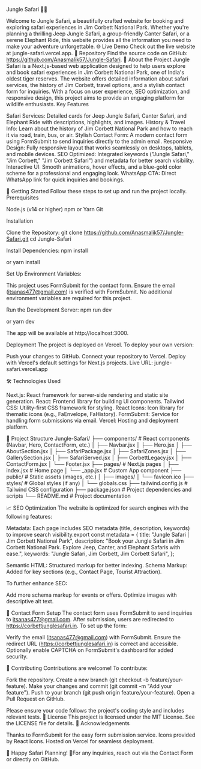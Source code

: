Jungle Safari 🐯🌿

Welcome to Jungle Safari, a beautifully crafted website for booking and exploring safari experiences in Jim Corbett National Park. Whether you're planning a thrilling Jeep Jungle Safari, a group-friendly Canter Safari, or a serene Elephant Ride, this website provides all the information you need to make your adventure unforgettable.
🌐 Live Demo
Check out the live website at jungle-safari.vercel.app.
📂 Repository
Find the source code on GitHub: https://github.com/Anasmalik57/Jungle-Safari.
📖 About the Project
Jungle Safari is a Next.js-based web application designed to help users explore and book safari experiences in Jim Corbett National Park, one of India's oldest tiger reserves. The website offers detailed information about safari services, the history of Jim Corbett, travel options, and a stylish contact form for inquiries. With a focus on user experience, SEO optimization, and responsive design, this project aims to provide an engaging platform for wildlife enthusiasts.
Key Features

Safari Services: Detailed cards for Jeep Jungle Safari, Canter Safari, and Elephant Ride with descriptions, highlights, and images.
History & Travel Info: Learn about the history of Jim Corbett National Park and how to reach it via road, train, bus, or air.
Stylish Contact Form: A modern contact form using FormSubmit to send inquiries directly to the admin email.
Responsive Design: Fully responsive layout that works seamlessly on desktops, tablets, and mobile devices.
SEO Optimized: Integrated keywords ("Jungle Safari," "Jim Corbett," "Jim Corbett Safari") and metadata for better search visibility.
Interactive UI: Smooth animations, hover effects, and a blue-gold color scheme for a professional and engaging look.
WhatsApp CTA: Direct WhatsApp link for quick inquiries and bookings.

🚀 Getting Started
Follow these steps to set up and run the project locally.
Prerequisites

Node.js (v14 or higher)
npm or Yarn
Git

Installation

Clone the Repository:
git clone https://github.com/Anasmalik57/Jungle-Safari.git
cd Jungle-Safari


Install Dependencies:
npm install

or
yarn install


Set Up Environment Variables:

This project uses FormSubmit for the contact form. Ensure the email (itsanas477@gmail.com) is verified with FormSubmit.
No additional environment variables are required for this project.


Run the Development Server:
npm run dev

or
yarn dev

The app will be available at http://localhost:3000.


Deployment
The project is deployed on Vercel. To deploy your own version:

Push your changes to GitHub.
Connect your repository to Vercel.
Deploy with Vercel's default settings for Next.js projects.
Live URL: jungle-safari.vercel.app



🛠️ Technologies Used

Next.js: React framework for server-side rendering and static site generation.
React: Frontend library for building UI components.
Tailwind CSS: Utility-first CSS framework for styling.
React Icons: Icon library for thematic icons (e.g., FaEnvelope, FaHistory).
FormSubmit: Service for handling form submissions via email.
Vercel: Hosting and deployment platform.

📄 Project Structure
Jungle-Safari/
├── components/          # React components (Navbar, Hero, ContactForm, etc.)
│   ├── Navbar.jsx
│   ├── Hero.jsx
│   ├── AboutSection.jsx
│   ├── SafariPackage.jsx
│   ├── SafariZones.jsx
│   ├── GallerySection.jsx
│   ├── SafariServed.jsx
│   ├── CorbettLegacy.jsx
│   ├── ContactForm.jsx
│   └── Footer.jsx
├── pages/              # Next.js pages
│   ├── index.jsx       # Home page
│   └── _app.jsx        # Custom App component
├── public/             # Static assets (images, etc.)
│   ├── images/
│   └── favicon.ico
├── styles/             # Global styles (if any)
│   └── globals.css
├── tailwind.config.js  # Tailwind CSS configuration
├── package.json        # Project dependencies and scripts
└── README.md           # Project documentation

📈 SEO Optimization
The website is optimized for search engines with the following features:

Metadata: Each page includes SEO metadata (title, description, keywords) to improve search visibility.export const metadata = {
  title: "Jungle Safari | Jim Corbett National Park",
  description: "Book your Jungle Safari in Jim Corbett National Park. Explore Jeep, Canter, and Elephant Safaris with ease.",
  keywords: "Jungle Safari, Jim Corbett, Jim Corbett Safari",
};


Semantic HTML: Structured markup for better indexing.
Schema Markup: Added for key sections (e.g., Contact Page, Tourist Attraction).

To further enhance SEO:

Add more schema markup for events or offers.
Optimize images with descriptive alt text.

📧 Contact Form Setup
The contact form uses FormSubmit to send inquiries to itsanas477@gmail.com. After submission, users are redirected to https://corbettjunglesafari.in. To set up the form:

Verify the email (itsanas477@gmail.com) with FormSubmit.
Ensure the redirect URL (https://corbettjunglesafari.in) is correct and accessible.
Optionally enable CAPTCHA on FormSubmit's dashboard for added security.

🤝 Contributing
Contributions are welcome! To contribute:

Fork the repository.
Create a new branch (git checkout -b feature/your-feature).
Make your changes and commit (git commit -m "Add your feature").
Push to your branch (git push origin feature/your-feature).
Open a Pull Request on GitHub.

Please ensure your code follows the project's coding style and includes relevant tests.
📜 License
This project is licensed under the MIT License. See the LICENSE file for details.
🙏 Acknowledgements

Thanks to FormSubmit for the easy form submission service.
Icons provided by React Icons.
Hosted on Vercel for seamless deployment.


🌟 Happy Safari Planning! 🌟For any inquiries, reach out via the Contact Form or directly on GitHub.
